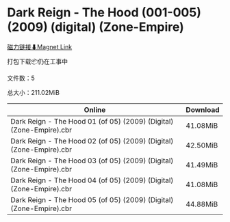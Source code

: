 # Dark Reign - The Hood (001-005) (2009) (digital) (Zone-Empire)

[磁力链接⬇Magnet Link](magnet:?xt=urn:btih:ea1bba15ea0fdfd1dbe01f728d0d12ad74a6d756&dn=Dark%20Reign%20-%20The%20Hood%20%28001-005%29%20%282009%29%20%28digital%29%20%28Zone-Empire%29)

打包下载📦仍在工事中

文件数：5

总大小：211.02MiB

Online | Download
--- | ---
Dark Reign - The Hood 01 (of 05) (2009) (Digital) (Zone-Empire).cbr | 41.08MiB
Dark Reign - The Hood 02 (of 05) (2009) (Digital) (Zone-Empire).cbr | 42.50MiB
Dark Reign - The Hood 03 (of 05) (2009) (Digital) (Zone-Empire).cbr | 41.49MiB
Dark Reign - The Hood 04 (of 05) (2009) (Digital) (Zone-Empire).cbr | 41.08MiB
Dark Reign - The Hood 05 (of 05) (2009) (Digital) (Zone-Empire).cbr | 44.88MiB